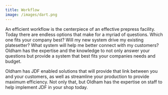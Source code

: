 ```yaml
---
title: Workflow
image: /images/dart.png
---
```


<!-- split -->
An efficient workflow is the centerpiece of an effective prepress facility. Today there are endless options that make for a myriad of questions. Which one fits your company best? Will my new system drive my existing platesetter? What system will help me better connect with my customers? Oldham has the expertise and the knowledge to not only answer your questions but provide a system that best fits your companies needs and budget.


Oldham has JDF enabled solutions that will provide that link between you and your customers, as well as streamline your production to provide maximum efficiency. Not only that, but Oldham has the expertise on staff to help implement JDF in your shop today.
